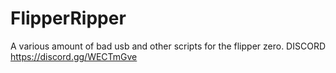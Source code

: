 # FlipperRipper
A various amount of bad usb and other scripts for the flipper zero.
DISCORD https://discord.gg/WECTmGve
